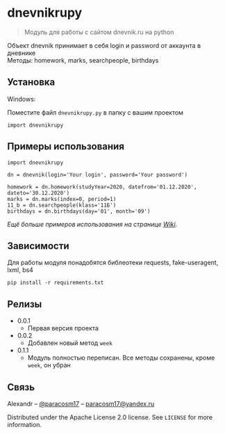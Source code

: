 # dnevnikrupy
> Модуль для работы с сайтом dnevnik.ru на python

Объект dnevnik принимает в себя login и password от аккаунта в дневнике <br/>
Методы: homework, marks, searchpeople, birthdays

## Установка

Windows:

Поместите файл ```dnevnikrupy.py``` в папку с вашим проектом
```
import dnevnikrupy
```

## Примеры использования

```
import dnevnikrupy

dn = dnevnik(login='Your login', password='Your password')

homework = dn.homework(studyYear=2020, datefrom='01.12.2020', dateto='30.12.2020')
marks = dn.marks(index=0, period=1)
11_b = dn.searchpeople(klass='11Б')
birthdays = dn.birthdays(day='01', month='09')
```

_Ещё больше примеров использования на странице [Wiki][wiki]._

## Зависимости

Для работы модуля понадобятся библеотеки
requests,
fake-useragent,
lxml,
bs4

```
pip install -r requirements.txt
```

## Релизы

* 0.0.1
    * Первая версия проекта
* 0.0.2
    * Добавлен новый метод ```week```
* 0.1.1
    * Модуль полностью переписан. Все методы сохранены, кроме ```week```, он убран


## Связь

Alexandr – [@paracosm17](https://t.me/paracosm17) – paracosm17@yandex.ru

Distributed under the Apache License 2.0 license. See ``LICENSE`` for more information.


<!-- Markdown link & img dfn's -->
[npm-image]: https://img.shields.io/npm/v/datadog-metrics.svg?style=flat-square
[npm-url]: https://npmjs.org/package/datadog-metrics
[npm-downloads]: https://img.shields.io/npm/dm/datadog-metrics.svg?style=flat-square
[travis-image]: https://img.shields.io/travis/dbader/node-datadog-metrics/master.svg?style=flat-square
[travis-url]: https://travis-ci.org/dbader/node-datadog-metrics
[wiki]: https://github.com/paracosm17/dnevnikrupy/wiki
